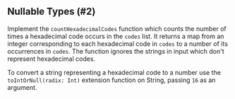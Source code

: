 ## Nullable Types (#2)

Implement the `countHexadecimalCodes` function which counts the number
of times a hexadecimal code occurs in the `codes` list.
It returns a map from an integer corresponding to each hexadecimal code in
`codes` to a number of its occurrences in `codes`.
The function ignores the strings in input which don't represent hexadecimal
codes.

<div class="hint">

To convert a string representing a hexadecimal code to a number use
the `toIntOrNull(radix: Int)` extension function on String, passing
`16` as an argument.

</div>